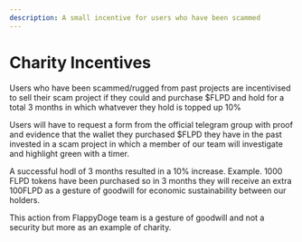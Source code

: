 ```yaml
---
description: A small incentive for users who have been scammed
---
```


# Charity Incentives

Users who have been scammed/rugged from past projects are incentivised to sell their scam project if they could and purchase $FLPD and hold for a total 3 months in which whatvever they hold is topped up 10%

Users will have to request a form from the official telegram group with proof and evidence that the wallet they purchased $FLPD they have in the past invested in a scam project in which a member of our team will investigate and highlight green with a timer.



A successful hodl of 3 months resulted in a 10% increase. Example. 1000 FLPD tokens have been purchased so in 3 months they will receive an extra 100FLPD as a gesture of goodwill for economic sustainability between our holders.

This action from FlappyDoge team is a gesture of goodwill and not a security but more as an example of charity.
